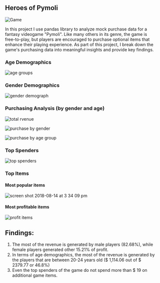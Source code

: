 ## Heroes of Pymoli

![Game](http://media.ignimgs.com/media/ign/imgs/minisites/best_of_10/2010_640x360/PC/darksiders_bestfantasy.jpg)

In this project I use pandas library to analyze mock purchase data for a fantasy videogame "Pymoli". Like many others in its genre, the game is free-to-play, but players are encouraged to purchase optional items that enhance their playing experience. As part of this project, I break down the game's purchasing data into meaningful insights and provide key findings.

### Age Demographics

![age groups](https://user-images.githubusercontent.com/37421256/44117390-c5d8dec0-9fd8-11e8-9977-f85e054a7e89.png)

### Gender Demographics

![gender demograph](https://user-images.githubusercontent.com/37421256/44117388-c5b43214-9fd8-11e8-8049-c719f99b40a3.png)

### Purchasing Analysis (by gender and age)

![total rvenue](https://user-images.githubusercontent.com/37421256/44117387-c5a34030-9fd8-11e8-8ba0-ef84f282080e.png)

![purchase by gender](https://user-images.githubusercontent.com/37421256/44117389-c5c5b8fe-9fd8-11e8-9bc6-7b9bd3b0d820.png)

![purchase by age group](https://user-images.githubusercontent.com/37421256/44117669-95640188-9fd9-11e8-9f07-b37452c8f983.png)

### Top Spenders 

![top spenders](https://user-images.githubusercontent.com/37421256/44117670-958ecb52-9fd9-11e8-89e0-4881628fb083.png)

### Top Items
#### Most popular items 
![screen shot 2018-08-14 at 3 34 09 pm](https://user-images.githubusercontent.com/37421256/44118140-c8ccf4d4-9fda-11e8-9f1a-fa31cc3aec21.png)
#### Most profitable items
![profit items](https://user-images.githubusercontent.com/37421256/44117672-95bda8d2-9fd9-11e8-8ba1-2e0f46fc1fbd.png)


## Findings:
1. The most of the revenue is generated by male players (82.68%), while female players generated other 15.21% of profit.
2. In terms of age demographics, the most of the revenue is generated by the players that are between 20-24 years old ($ 1,114.06 out of $ 2379.77 or 46.8%)
3. Even the top spenders of the game do not spend more than $ 19 on additional game items.









